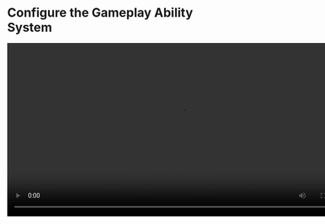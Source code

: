# Configure the Gameplay Ability System
<secondary-label ref="guide"/>

<video src="https://youtu.be/T_rtZjQz-9A" preview-src="sc_thumbnail_p01g02.png" width="800" />

Using **Ninja GAS**, you can configure the Gameplay Ability System in your project and prepare your Player Character,
so it can use the Combat Attribute Set provided by **Ninja Combat**.

<procedure title="Add Ninja GAS and Combat to your project" collapsible="true">
    <step>Follow the steps from the <b><a href="gas_setup.md">Ninja GAS setup page</a></b>.</step>
    <step>Follow the steps from the <b><a href="cbt_setup.md">Ninja Combat setup page</a></b>.</step>
</procedure>

<procedure title="Configure the Combat Attribute Data Table" collapsible="true">
    <step>Create a <b>Data Table</b> using <code>AttributeMetaData</code> as the <b>row type</b>.</step>
    <step>
        <p>Save the sample <b><a href="cbt_attributes.md#initialization-data">Json data</a></b> to your computer and <b>import it</b> in your Data Table, by pressing the <b>Reimport</b> button.</p>
        <img src="p01g02_player_attribute_table.png" alt="Player Attribute Table" thumbnail="true" border-effect="line" width="600"/>
    </step>
</procedure>

<procedure title="Create the Player Abilities Data Set" collapsible="true">
    <step>
        <p>Create a <b>GAS Setup</b>, either using the contextual menu or creating a data asset based on <code>NinjaGASDataAsset</code>.</p>
        <p>Make sure to create this Data Asset in the folder configured in the <b>Asset Manager</b>, during the <b>initial setup for Ninja G.A.S.</b>.</p>
        <img src="p01g02_create_gas_setup.png" alt="Create GAS Data Asset" thumbnail="true" border-effect="line"/>
    </step>
    <step>
        <p>Open the Data Asset, add a new entry to <b>Default Attribute Sets</b> and set <code>NinjaCombatAttributeSet</code> to <b>Attribute Set Class</b>. As for the <b>Attribute Table</b>, add the Data Table created on the previous step.</p>
        <p>Add a new entry to <b>Default Gameplay Effects</b> and set <code><a href="cbt_effects.md#vital-stats">CombatEffect_ReplenishStamina</a></code> to <b>Gameplay Effect Class</b>, this will be useful later!</p>
        <img src="p01g02_player_gas_data_asset.png" alt="Configure GAS Data Asset" thumbnail="true" border-effect="line" width="600"/>
    </step>
</procedure>

<procedure title="Create a GAS-compatible Player State" collapsible="true">
    <step>Create a new <b>Blueprint Class</b> selecting <code>NinjaGASPlayerState</code> as the base class.</step>
    <step>
        <p>Open the new <b>Player State</b>, select the <b>Ability System Component</b> and set the Data Asset that was created in the previous setup as the <b>Default Ability Setup</b>.</p>
        <img src="p01g02_player_state_asc_setup.png" alt="Player State and ASC Setup" thumbnail="true" border-effect="line" width="600"/>
    </step>
    <step>Set your new <b>Player State</b> to your <b>Game Mode</b>.</step>
</procedure>

<procedure title="Reparent the Player Character" collapsible="true">
    <step>Open your <b>Character Blueprint</b> and reparent it to <code>NinjaGASPlayerCharacter</code>.</step>
    <step>
        <p>In your player <b>Animation Blueprint</b>, add a <b>slot</b> for the Attack Abilities, such as <b>Default Slot</b> or <b>Full Body</b> for example.</p>
        <img src="p01g02_animation_blueprint.png" alt="Player State and ASC Setup" thumbnail="true" border-effect="line" width="600"/>
    </step>
    <tip>You can also create a new character if you prefer. If you do, then make sure to set the proper base class and configure it in your Game Mode!</tip>
</procedure>

<procedure title="Test everything" collapsible="true">
    <step>Press <b>play</b>, you should see your <b>Player Character</b>, as usual.</step>
    <step>Type the following command in your <b>Console</b>: <code>showdebug AbilitySystem</code></step>
    <step>
        <p>Back in your game, you should see lots of GAS-related information, including all attributes from <b>Ninja Combat</b>.</p>
        <img src="p01g02_gas_debug.png" alt="GAS Debug" thumbnail="true" border-effect="line" width="600"/>
    </step>
</procedure>
